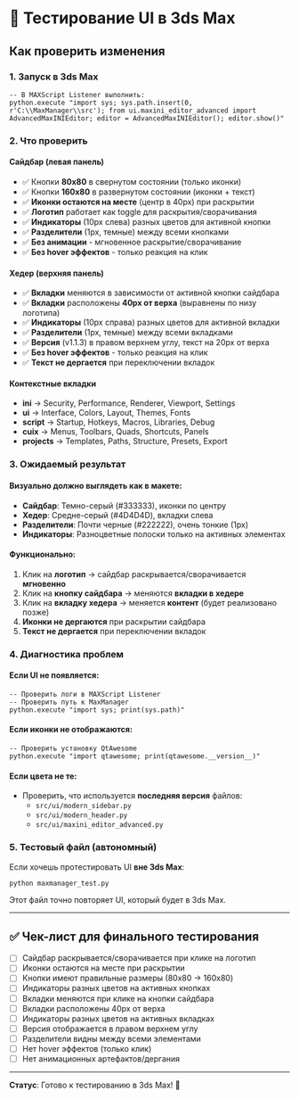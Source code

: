 # 🧪 Тестирование UI в 3ds Max

## Как проверить изменения

### 1. Запуск в 3ds Max
```maxscript
-- В MAXScript Listener выполнить:
python.execute "import sys; sys.path.insert(0, r'C:\\MaxManager\\src'); from ui.maxini_editor_advanced import AdvancedMaxINIEditor; editor = AdvancedMaxINIEditor(); editor.show()"
```

### 2. Что проверить

#### Сайдбар (левая панель)
- ✅ Кнопки **80x80** в свернутом состоянии (только иконки)
- ✅ Кнопки **160x80** в развернутом состоянии (иконки + текст)
- ✅ **Иконки остаются на месте** (центр в 40px) при раскрытии
- ✅ **Логотип** работает как toggle для раскрытия/сворачивания
- ✅ **Индикаторы** (10px слева) разных цветов для активной кнопки
- ✅ **Разделители** (1px, темные) между всеми кнопками
- ✅ **Без анимации** - мгновенное раскрытие/сворачивание
- ✅ **Без hover эффектов** - только реакция на клик

#### Хедер (верхняя панель)
- ✅ **Вкладки** меняются в зависимости от активной кнопки сайдбара
- ✅ **Вкладки** расположены **40px от верха** (выравнены по низу логотипа)
- ✅ **Индикаторы** (10px справа) разных цветов для активной вкладки
- ✅ **Разделители** (1px, темные) между всеми вкладками
- ✅ **Версия** (v1.1.3) в правом верхнем углу, текст на 20px от верха
- ✅ **Без hover эффектов** - только реакция на клик
- ✅ **Текст не дергается** при переключении вкладок

#### Контекстные вкладки
- **ini** → Security, Performance, Renderer, Viewport, Settings
- **ui** → Interface, Colors, Layout, Themes, Fonts
- **script** → Startup, Hotkeys, Macros, Libraries, Debug
- **cuix** → Menus, Toolbars, Quads, Shortcuts, Panels
- **projects** → Templates, Paths, Structure, Presets, Export

### 3. Ожидаемый результат

#### Визуально должно выглядеть как в макете:
- **Сайдбар**: Темно-серый (#333333), иконки по центру
- **Хедер**: Средне-серый (#4D4D4D), вкладки слева
- **Разделители**: Почти черные (#222222), очень тонкие (1px)
- **Индикаторы**: Разноцветные полоски только на активных элементах

#### Функционально:
1. Клик на **логотип** → сайдбар раскрывается/сворачивается **мгновенно**
2. Клик на **кнопку сайдбара** → меняются **вкладки в хедере**
3. Клик на **вкладку хедера** → меняется **контент** (будет реализовано позже)
4. **Иконки не дергаются** при раскрытии сайдбара
5. **Текст не дергается** при переключении вкладок

### 4. Диагностика проблем

#### Если UI не появляется:
```maxscript
-- Проверить логи в MAXScript Listener
-- Проверить путь к MaxManager
python.execute "import sys; print(sys.path)"
```

#### Если иконки не отображаются:
```maxscript
-- Проверить установку QtAwesome
python.execute "import qtawesome; print(qtawesome.__version__)"
```

#### Если цвета не те:
- Проверить, что используется **последняя версия** файлов:
  - `src/ui/modern_sidebar.py`
  - `src/ui/modern_header.py`
  - `src/ui/maxini_editor_advanced.py`

### 5. Тестовый файл (автономный)

Если хочешь протестировать UI **вне 3ds Max**:
```bash
python maxmanager_test.py
```

Этот файл точно повторяет UI, который будет в 3ds Max.

---

## ✅ Чек-лист для финального тестирования

- [ ] Сайдбар раскрывается/сворачивается при клике на логотип
- [ ] Иконки остаются на месте при раскрытии
- [ ] Кнопки имеют правильные размеры (80x80 → 160x80)
- [ ] Индикаторы разных цветов на активных кнопках
- [ ] Вкладки меняются при клике на кнопки сайдбара
- [ ] Вкладки расположены 40px от верха
- [ ] Индикаторы разных цветов на активных вкладках
- [ ] Версия отображается в правом верхнем углу
- [ ] Разделители видны между всеми элементами
- [ ] Нет hover эффектов (только клик)
- [ ] Нет анимационных артефактов/дергания

---

**Статус**: Готово к тестированию в 3ds Max! 🚀

